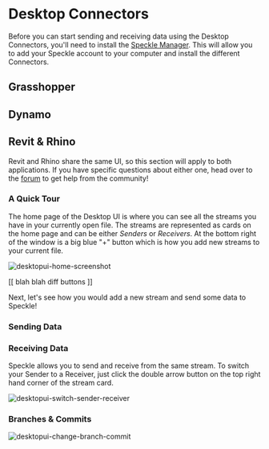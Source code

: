 # Desktop Connectors

Before you can start sending and receiving data using the Desktop Connectors, you'll need to install the [Speckle Manager](/user/manager). This will allow you to add your Speckle account to your computer and install the different Connectors.

## Grasshopper


## Dynamo


## Revit & Rhino

Revit and Rhino share the same UI, so this section will apply to both applications. If you have specific questions about either one, head over to the [forum](https://discourse.speckle.works/) to get help from the community!

### A Quick Tour

The home page of the Desktop UI is where you can see all the streams you have in your currently open file. The streams are represented as cards on the home page and can be either _Senders_ or _Receivers_. At the bottom right of the window is a big blue "+" button which is how you add new streams to your current file.

![desktopui-home-screenshot](https://user-images.githubusercontent.com/7717434/106495191-44bb9600-64b3-11eb-8bec-c58f02e57764.png)

[[  blah blah diff buttons  ]]

Next, let's see how you would add a new stream and send some data to Speckle!

### Sending Data


### Receiving Data

Speckle allows you to send and receive from the same stream. To switch your Sender to a Receiver, just click the double arrow button on the top right hand corner of the stream card. 

![desktopui-switch-sender-receiver](https://user-images.githubusercontent.com/7717434/106496919-5867fc00-64b5-11eb-8e0a-f58b9f1c0a27.gif)

### Branches & Commits

![desktopui-change-branch-commit](https://user-images.githubusercontent.com/7717434/106496914-569e3880-64b5-11eb-88da-520548657814.gif)

